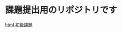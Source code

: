 # 課題提出用のリポジトリです

<a href="https://yuuya-apple.github.io/hc_practice/html_css_output_beginner/html/practice.html" target="\_blank">html 初級課題</a>
